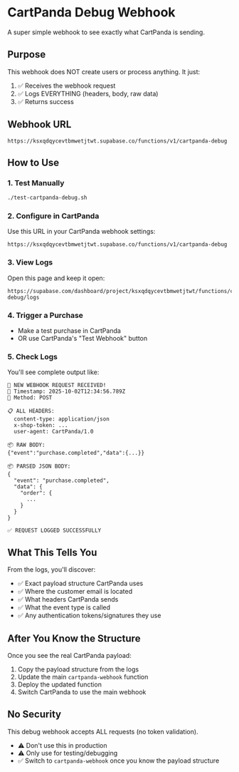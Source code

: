 # CartPanda Debug Webhook

A super simple webhook to see exactly what CartPanda is sending.

## Purpose

This webhook does NOT create users or process anything. It just:
1. ✅ Receives the webhook request
2. ✅ Logs EVERYTHING (headers, body, raw data)
3. ✅ Returns success

## Webhook URL

```
https://ksxqdqycevtbmwetjtwt.supabase.co/functions/v1/cartpanda-debug
```

## How to Use

### 1. Test Manually

```bash
./test-cartpanda-debug.sh
```

### 2. Configure in CartPanda

Use this URL in your CartPanda webhook settings:
```
https://ksxqdqycevtbmwetjtwt.supabase.co/functions/v1/cartpanda-debug
```

### 3. View Logs

Open this page and keep it open:
```
https://supabase.com/dashboard/project/ksxqdqycevtbmwetjtwt/functions/cartpanda-debug/logs
```

### 4. Trigger a Purchase

- Make a test purchase in CartPanda
- OR use CartPanda's "Test Webhook" button

### 5. Check Logs

You'll see complete output like:

```
🔔 NEW WEBHOOK REQUEST RECEIVED!
📅 Timestamp: 2025-10-02T12:34:56.789Z
🔗 Method: POST

📋 ALL HEADERS:
  content-type: application/json
  x-shop-token: ...
  user-agent: CartPanda/1.0

📦 RAW BODY:
{"event":"purchase.completed","data":{...}}

📦 PARSED JSON BODY:
{
  "event": "purchase.completed",
  "data": {
    "order": {
      ...
    }
  }
}

✅ REQUEST LOGGED SUCCESSFULLY
```

## What This Tells You

From the logs, you'll discover:
- ✅ Exact payload structure CartPanda uses
- ✅ Where the customer email is located
- ✅ What headers CartPanda sends
- ✅ What the event type is called
- ✅ Any authentication tokens/signatures they use

## After You Know the Structure

Once you see the real CartPanda payload:
1. Copy the payload structure from the logs
2. Update the main `cartpanda-webhook` function
3. Deploy the updated function
4. Switch CartPanda to use the main webhook

## No Security

This debug webhook accepts ALL requests (no token validation).
- ⚠️ Don't use this in production
- ⚠️ Only use for testing/debugging
- ✅ Switch to `cartpanda-webhook` once you know the payload structure
